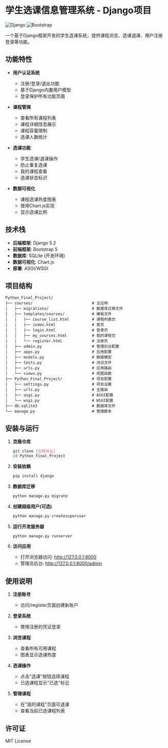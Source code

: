 # 学生选课信息管理系统 - Django项目

![Django](https://img.shields.io/badge/Django-3.2-green.svg)
![Bootstrap](https://img.shields.io/badge/Bootstrap-5.0-blue.svg)

一个基于Django框架开发的学生选课系统，提供课程浏览、选课退课、用户注册登录等功能。

## 功能特性

- **用户认证系统**
  - 注册/登录/退出功能
  - 基于Django内置用户模型
  - 登录保护所有功能页面

- **课程管理**
  - 查看所有课程列表
  - 课程详细信息展示
  - 课程容量限制
  - 选课人数统计

- **选课功能**
  - 学生选课/退课操作
  - 防止重复选课
  - 我的课程查看
  - 选课状态标识

- **数据可视化**
  - 课程选课热度图表
  - 使用Chart.js实现
  - 显示选课比例

## 技术栈

- **后端框架**: Django 5.2
- **前端框架**: Bootstrap 5
- **数据库**: SQLite (开发环境)
- **数据可视化**: Chart.js
- **部署**: ASGI/WSGI

## 项目结构

```
Python_Final_Project/
├── courses/                          # 主应用
│   ├── migrations/                   # 数据库迁移文件
│   ├── templates/courses/            # 模板文件
│   │   ├── course_list.html          # 课程列表页
│   │   ├── index.html                # 首页
│   │   ├── login.html                # 登录页
│   │   ├── my_courses.html           # 我的课程页
│   │   └── register.html             # 注册页
│   ├── admin.py                      # 管理后台配置
│   ├── apps.py                       # 应用配置
│   ├── models.py                     # 数据模型
│   ├── tests.py                      # 测试文件
│   ├── urls.py                       # 应用路由
│   └── views.py                      # 视图函数
├── Python_Final_Project/             # 项目配置
│   ├── settings.py                   # 项目设置
│   ├── urls.py                       # 主路由
│   ├── asgi.py                       # ASGI配置
│   └── wsgi.py                       # WSGI配置
├── db.sqlite3                        # 数据库文件
└── manage.py                         # 管理脚本
```

## 安装与运行

1. **克隆仓库**
   ```bash
   git clone [仓库地址]
   cd Python_Final_Project
   ```

2. **安装依赖**
   ```bash
   pip install django
   ```

3. **数据库迁移**
   ```bash
   python manage.py migrate
   ```

4. **创建超级用户(可选)**
   ```bash
   python manage.py createsuperuser
   ```

5. **运行开发服务器**
   ```bash
   python manage.py runserver
   ```

6. **访问应用**
   - 打开浏览器访问: http://127.0.0.1:8000
   - 管理员后台: http://127.0.0.1:8000/admin

## 使用说明

1. **注册账号**
   - 访问/register页面创建新账户

2. **登录系统**
   - 使用注册的凭证登录

3. **浏览课程**
   - 查看所有可用课程
   - 图表显示选课热度

4. **选课操作**
   - 点击"选课"按钮选择课程
   - 已选课程显示"已选"标记

5. **管理课程**
   - 在"我的课程"页面可退课
   - 查看当前已选课程列表

## 许可证

MIT License